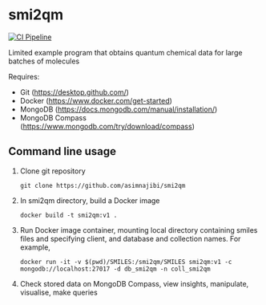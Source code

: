 # smi2qm
[![CI Pipeline](https://github.com/asimnajibi/smi2qm/actions/workflows/ci.yaml/badge.svg)](https://github.com/asimnajibi/smi2qm/actions/workflows/ci.yaml)

Limited example program that obtains quantum chemical data for large batches of molecules

Requires:
- Git (https://desktop.github.com/)
- Docker (https://www.docker.com/get-started)
- MongoDB (https://docs.mongodb.com/manual/installation/)
- MongoDB Compass (https://www.mongodb.com/try/download/compass) 

## Command line usage
1. Clone git repository

   ```git clone https://github.com/asimnajibi/smi2qm```

2. In smi2qm directory, build a Docker image

   ```docker build -t smi2qm:v1 .```

3. Run Docker image container, mounting local directory containing smiles files and specifying client, and database and collection names. For example,

   ```docker run -it -v $(pwd)/SMILES:/smi2qm/SMILES smi2qm:v1 -c mongodb://localhost:27017 -d db_smi2qm -n coll_smi2qm```

4. Check stored data on MongoDB Compass, view insights, manipulate, visualise, make queries
